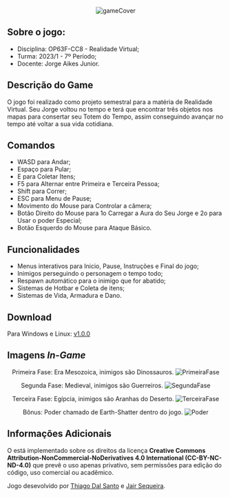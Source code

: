 <div align="center">
  
![gameCover](https://imgur.com/IEHYzcI.png)  

</div>

## Sobre o jogo:

* Disciplina: OP63F-CC8 - Realidade Virtual;
* Turma: 2023/1 - 7º Período;
* Docente: Jorge Aikes Junior.

## Descrição do Game
O jogo foi realizado como projeto semestral para a matéria de Realidade Virtual. Seu Jorge voltou no tempo e terá que encontrar três objetos nos mapas para consertar seu Totem do Tempo, assim conseguindo avançar no tempo até voltar a sua vida cotidiana.

## Comandos 
* WASD para Andar;
* Espaço para Pular;
* E para Coletar Itens;
* F5 para Alternar entre Primeira e Terceira Pessoa;
* Shift para Correr;
* ESC para Menu de Pause;
* Movimento do Mouse para Controlar a câmera;
* Botão Direito do Mouse para 1o Carregar a Aura do Seu Jorge e 2o para Usar o poder Especial;
* Botão Esquerdo do Mouse para Ataque Básico.

## Funcionalidades
* Menus interativos para Inicio, Pause, Instruções e Final do jogo;
* Inimigos perseguindo o personagem o tempo todo;
* Respawn automático para o inimigo que for abatido;
* Sistemas de Hotbar e Coleta de itens;
* Sistemas de Vida, Armadura e Dano.

## Download
Para Windows e Linux: [v1.0.0](https://github.com/thiagodalsanto/as-aventuras-de-jorge-3/releases/download/v1.0.0/Final.zip)


## Imagens *In-Game*

<div align="center">

Primeira Fase: Era Mesozoica, inimigos são Dinossauros.
![PrimeiraFase](https://imgur.com/mqh6lA7.png)

Segunda Fase: Medieval, inimigos são Guerreiros.
![SegundaFase](https://imgur.com/QMz9MnP.png)

Terceira Fase: Egípcia, inimigos são Aranhas do Deserto.
![TerceiraFase](https://imgur.com/feH6F0K.png)

Bônus: Poder chamado de Earth-Shatter dentro do jogo.
![Poder](https://imgur.com/2nJHCl3.png)

</div>

## Informações Adicionais
O está implementado sobre os direitos da licença <strong>Creative Commons Attribution-NonCommercial-NoDerivatives 4.0
International (CC-BY-NC-ND-4.0)</strong> que prevê o uso apenas privativo, sem permissões para edição do código, uso comercial ou acadêmico. 

Jogo desevolvido por [Thiago Dal Santo](https://github.com/thiagodalsanto) e [Jair Sequeira](https://github.com/Evon09).
